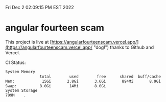 Fri Dec  2 02:09:15 PM EST 2022

# angular fourteen scam


This project is live at [https://angularfourteenscam.vercel.app/](https://angularfourteenscam.vercel.app/ "dog!") thanks to Github and Vercel.

CI Status: 

```bash
System Memory
               total        used        free      shared  buff/cache   available
Mem:            15Gi       2.8Gi       3.6Gi       894Mi       8.9Gi        11Gi
Swap:          8.0Gi        14Mi       8.0Gi
System Storage
799M	.
